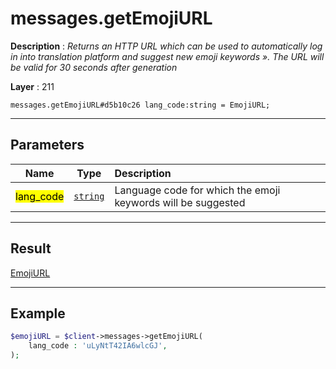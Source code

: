 # messages.getEmojiURL

**Description** : *Returns an HTTP URL which can be used to automatically log in into translation platform and suggest new emoji keywords ». The URL will be valid for 30 seconds after generation*

**Layer** : 211

```tl
messages.getEmojiURL#d5b10c26 lang_code:string = EmojiURL;
```

---

## Parameters

| Name | Type | Description |
| :---: | :---: | :--- |
| <mark>lang_code</mark> | [`string`](type/string) | Language code for which the emoji keywords will be suggested |

---

## Result

[EmojiURL](type/EmojiURL)

---

## Example

```php
$emojiURL = $client->messages->getEmojiURL(
	lang_code : 'uLyNtT42IA6wlcGJ',
);
```
